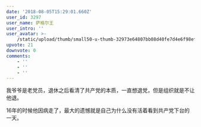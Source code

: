 ```yaml
---
date: '2018-08-05T15:29:01.660Z'
user_id: 3297
user_name: 萨格尔王
user_intro: ''
user_avatar: >-
    /static/upload/thumb/small50-u-thumb-32973e64807bb08d40fe7d4e6f98efac7945cbd69860.png
upvote: 21
downvote: 0
comments:
    - ''
    - ''
    - ''
---
```


我爷爷是老党员，退休之后看清了共产党的本质，一直想退党，但是组织就是不让他退。

  

16年的时候他因病走了，最大的遗憾就是自己为什么没有活着看到共产党下台的一天。
